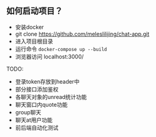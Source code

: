## 如何启动项目？
- 安装docker
- git clone https://github.com/meleslilijing/chat-app.git
- 进入项目根目录
- 运行命令 `docker-compose up --build`
- 浏览器访问 localhost:3000/

TODO: 
- 登录token存放到header中
- 部分接口添加鉴权
- 各聊天对象的unread统计功能
- 聊天窗口内quote功能
- group聊天
- 聊天at用户功能
- 前后端自动化测试